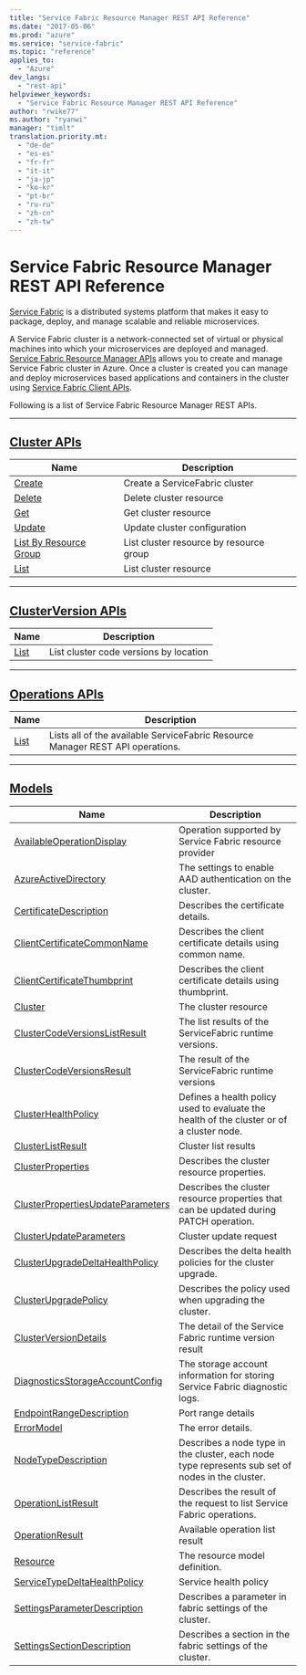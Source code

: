 ```yaml
---
title: "Service Fabric Resource Manager REST API Reference"
ms.date: "2017-05-06"
ms.prod: "azure"
ms.service: "service-fabric"
ms.topic: "reference"
applies_to: 
  - "Azure"
dev_langs: 
  - "rest-api"
helpviewer_keywords: 
  - "Service Fabric Resource Manager REST API Reference"
author: "rwike77"
ms.author: "ryanwi"
manager: "timlt"
translation.priority.mt: 
  - "de-de"
  - "es-es"
  - "fr-fr"
  - "it-it"
  - "ja-jp"
  - "ko-kr"
  - "pt-br"
  - "ru-ru"
  - "zh-cn"
  - "zh-tw"
---
```



# Service Fabric Resource Manager REST API Reference

[Service Fabric](http://aka.ms/ServiceFabric) is a distributed systems platform that makes it easy to package, deploy, and manage scalable and reliable microservices. 

A Service Fabric cluster is a network-connected set of virtual or physical machines into which your microservices are deployed and managed. [Service Fabric Resource Manager APIs](sfrp-index.md) allows you to create and manage Service Fabric cluster in Azure. Once a cluster is created you can manage and deploy microservices based applications and containers in the cluster using [Service Fabric Client APIs](sfclient-index.md).

Following is a list of Service Fabric Resource Manager REST APIs.


----
## [Cluster APIs](sfrp-index-cluster.md)

| Name | Description |
| --- | --- |
| [Create](sfrp-api-clusters_create.md) | Create a ServiceFabric cluster<br/> |
| [Delete](sfrp-api-clusters_delete.md) | Delete cluster resource<br/> |
| [Get](sfrp-api-clusters_get.md) | Get cluster resource<br/> |
| [Update](sfrp-api-clusters_update.md) | Update cluster configuration<br/> |
| [List By Resource Group](sfrp-api-clusters_listbyresourcegroup.md) | List cluster resource by resource group<br/> |
| [List](sfrp-api-clusters_list.md) | List cluster resource<br/> |

----
## [ClusterVersion APIs](sfrp-index-clusterversion.md)

| Name | Description |
| --- | --- |
| [List](sfrp-api-clusterversions_list.md) | List cluster code versions by location<br/> |

----
## [Operations APIs](sfrp-index-operations.md)

| Name | Description |
| --- | --- |
| [List](sfrp-api-operations_list.md) | Lists all of the available ServiceFabric Resource Manager REST API operations.<br/> |

----
## [Models](sfrp-index-models.md)

| Name | Description |
| --- | --- |
| [AvailableOperationDisplay](sfrp-model-availableoperationdisplay.md) | Operation supported by Service Fabric resource provider<br/> |
| [AzureActiveDirectory](sfrp-model-azureactivedirectory.md) | The settings to enable AAD authentication on the cluster.<br/> |
| [CertificateDescription](sfrp-model-certificatedescription.md) | Describes the certificate details.<br/> |
| [ClientCertificateCommonName](sfrp-model-clientcertificatecommonname.md) | Describes the client certificate details using common name.<br/> |
| [ClientCertificateThumbprint](sfrp-model-clientcertificatethumbprint.md) | Describes the client certificate details using thumbprint.<br/> |
| [Cluster](sfrp-model-cluster.md) | The cluster resource<br/> |
| [ClusterCodeVersionsListResult](sfrp-model-clustercodeversionslistresult.md) | The list results of the ServiceFabric runtime versions.<br/> |
| [ClusterCodeVersionsResult](sfrp-model-clustercodeversionsresult.md) | The result of the ServiceFabric runtime versions<br/> |
| [ClusterHealthPolicy](sfrp-model-clusterhealthpolicy.md) | Defines a health policy used to evaluate the health of the cluster or of a cluster node.<br/> |
| [ClusterListResult](sfrp-model-clusterlistresult.md) | Cluster list results<br/> |
| [ClusterProperties](sfrp-model-clusterproperties.md) | Describes the cluster resource properties.<br/> |
| [ClusterPropertiesUpdateParameters](sfrp-model-clusterpropertiesupdateparameters.md) | Describes the cluster resource properties that can be updated during PATCH operation.<br/> |
| [ClusterUpdateParameters](sfrp-model-clusterupdateparameters.md) | Cluster update request<br/> |
| [ClusterUpgradeDeltaHealthPolicy](sfrp-model-clusterupgradedeltahealthpolicy.md) | Describes the delta health policies for the cluster upgrade.<br/> |
| [ClusterUpgradePolicy](sfrp-model-clusterupgradepolicy.md) | Describes the policy used when upgrading the cluster.<br/> |
| [ClusterVersionDetails](sfrp-model-clusterversiondetails.md) | The detail of the Service Fabric runtime version result<br/> |
| [DiagnosticsStorageAccountConfig](sfrp-model-diagnosticsstorageaccountconfig.md) | The storage account information for storing Service Fabric diagnostic logs.<br/> |
| [EndpointRangeDescription](sfrp-model-endpointrangedescription.md) | Port range details<br/> |
| [ErrorModel](sfrp-model-errormodel.md) | The error details.<br/> |
| [NodeTypeDescription](sfrp-model-nodetypedescription.md) | Describes a node type in the cluster, each node type represents sub set of nodes in the cluster.<br/> |
| [OperationListResult](sfrp-model-operationlistresult.md) | Describes the result of the request to list Service Fabric operations.<br/> |
| [OperationResult](sfrp-model-operationresult.md) | Available operation list result<br/> |
| [Resource](sfrp-model-resource.md) | The resource model definition.<br/> |
| [ServiceTypeDeltaHealthPolicy](sfrp-model-servicetypedeltahealthpolicy.md) | Service health policy<br/> |
| [SettingsParameterDescription](sfrp-model-settingsparameterdescription.md) | Describes a parameter in fabric settings of the cluster.<br/> |
| [SettingsSectionDescription](sfrp-model-settingssectiondescription.md) | Describes a section in the fabric settings of the cluster.<br/> |

